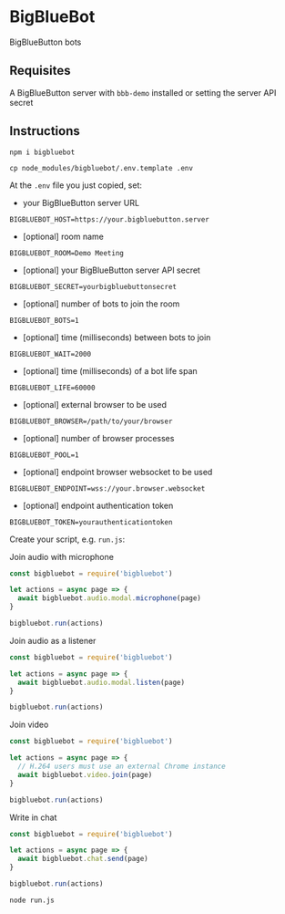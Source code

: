 # BigBlueBot

BigBlueButton bots

## Requisites

A BigBlueButton server with `bbb-demo` installed or setting the server API secret

## Instructions

`npm i bigbluebot`

`cp node_modules/bigbluebot/.env.template .env`

At the `.env` file you just copied, set:

 - your BigBlueButton server URL
```
BIGBLUEBOT_HOST=https://your.bigbluebutton.server
```
 - [optional] room name
```
BIGBLUEBOT_ROOM=Demo Meeting
```
 - [optional] your BigBlueButton server API secret
```
BIGBLUEBOT_SECRET=yourbigbluebuttonsecret
```
 - [optional] number of bots to join the room
```
BIGBLUEBOT_BOTS=1
```
 - [optional] time (milliseconds) between bots to join
```
BIGBLUEBOT_WAIT=2000
```
 - [optional] time (milliseconds) of a bot life span
```
BIGBLUEBOT_LIFE=60000
```
 - [optional] external browser to be used
```
BIGBLUEBOT_BROWSER=/path/to/your/browser
```
 - [optional] number of browser processes
```
BIGBLUEBOT_POOL=1
```
 - [optional] endpoint browser websocket to be used
```
BIGBLUEBOT_ENDPOINT=wss://your.browser.websocket
```
 - [optional] endpoint authentication token
```
BIGBLUEBOT_TOKEN=yourauthenticationtoken
```

Create your script, e.g. `run.js`:

Join audio with microphone

```js
const bigbluebot = require('bigbluebot')

let actions = async page => {
  await bigbluebot.audio.modal.microphone(page)
}

bigbluebot.run(actions)
```

Join audio as a listener

```js
const bigbluebot = require('bigbluebot')

let actions = async page => {
  await bigbluebot.audio.modal.listen(page)
}

bigbluebot.run(actions)
```

Join video

```js
const bigbluebot = require('bigbluebot')

let actions = async page => {
  // H.264 users must use an external Chrome instance
  await bigbluebot.video.join(page)
}

bigbluebot.run(actions)
```

Write in chat

```js
const bigbluebot = require('bigbluebot')

let actions = async page => {
  await bigbluebot.chat.send(page)
}

bigbluebot.run(actions)
```

`node run.js`
